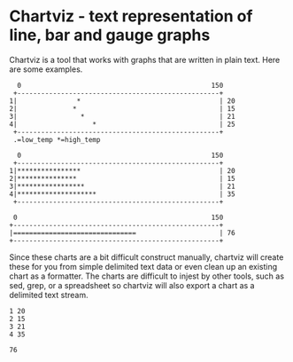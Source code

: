 # Chartviz - text representation of line, bar and gauge graphs

Chartviz is a tool that works with graphs that are written in plain text. Here are some examples.

```
  0                                                150
 +---------------------------------------------------+
1|               *                                   | 20
2|              *                                    | 15
3|                *                                  | 21
4|                   *                               | 25
 +---------------------------------------------------+
 .=low_temp *=high_temp

  0                                                150
 +---------------------------------------------------+
1|****************                                   | 20
2|***************                                    | 15
3|*****************                                  | 21
4|********************                               | 35
 +---------------------------------------------------+

 0                                                 150
+----------------------------------------------------+
|===============================                     | 76
+----------------------------------------------------+
```

Since these charts are a bit difficult construct manually, chartviz will create these for you from simple delimited text data or even clean up an existing chart as a formatter. The charts are difficult to injest by other tools, such as sed, grep, or a spreadsheet so chartviz will also export a chart as a delimited text stream.

```
1 20
2 15
3 21
4 35

76
```

